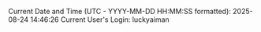 Current Date and Time (UTC - YYYY-MM-DD HH:MM:SS formatted): 2025-08-24 14:46:26
Current User's Login: luckyaiman
